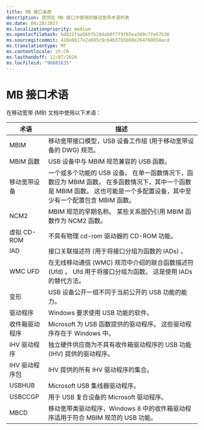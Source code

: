 ```yaml
---
title: MB 接口条款
description: 提供在 MB 接口中使用的移动宽带术语列表
ms.date: 04/20/2017
ms.localizationpriority: medium
ms.openlocfilehash: bd022faa569fb20dab0f7f9f65ea509c7fe67b36
ms.sourcegitcommit: 418e6617e2a695c9cb4b37b5b60e264760858acd
ms.translationtype: MT
ms.contentlocale: zh-CN
ms.lasthandoff: 12/07/2020
ms.locfileid: "96801635"
---
```

# <a name="mb-interface-terms"></a>MB 接口术语


在移动宽带 (MB) 文档中使用以下术语：

|术语|描述|
|--- |--- |
|MBIM|移动宽带接口模型，USB 设备工作组 (用于移动宽带设备的 DWG) 规范。|
|MBIM 函数|USB 设备中与 MBIM 规范兼容的 USB 函数。|
|移动宽带设备|一个或多个功能的 USB 设备。 在单一函数情况下，函数应为 MBIM 函数。 在多函数情况下，其中一个函数是 MBIM 函数。 这也可能是一个多配置设备，其中至少有一个配置包含 MBIM 函数。|
|NCM2|MBIM 规范的早期名称。 某些关系图仍引用 MBIM 函数作为 NCM2 函数。|
|虚拟 CD-ROM|不具有物理 cd-rom 驱动器的 CD-ROM 功能。|
|IAD|接口关联描述符 (用于将接口分组为函数的 IADs) 。|
|WMC UFD|在无线移动通信 (WMC) 规范中介绍的联合函数描述符 (Ufd) 。 Ufd 用于将接口分组为函数。 这是使用 IADs 的替代方法。|
|变形|USB 设备公开一组不同于当前公开的 USB 功能的能力。|
|驱动程序|Windows 要求使用 USB 功能的软件。|
|收件箱驱动程序|Microsoft 为 USB 函数提供的驱动程序。 这些驱动程序存在于 Windows 中。|
|IHV 驱动程序|独立硬件供应商为不具有收件箱驱动程序的 USB 功能 (IHV) 提供的驱动程序。|
|IHV 驱动程序包|IHV 提供的所有 IHV 驱动程序的集合。|
|USBHUB|Microsoft USB 集线器驱动程序。|
|USBCCGP|用于 USB 复合设备的 Microsoft 驱动程序。|
|MBCD|移动宽带类驱动程序，Windows 8 中的收件箱驱动程序适用于符合 MBIM 规范的 USB 功能。|

